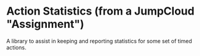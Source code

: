 # Action Statistics (from a JumpCloud "Assignment")
A library to assist in keeping and reporting statistics for some set of timed actions.
